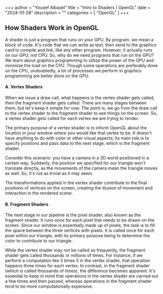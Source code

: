 +++
author = "Yousef Albasel"
title = "Intro to Shaders | OpenGL"
date = "2024-01-28"
description = ""
categories = [
    "OpenGL"
]
+++
## How Shaders Work in OpenGL

A shader is just a program that runs on your GPU. By program, we mean a block of code. It's code that we can write as text, then send to the graphics card to compile and link, like any other program. However, it actually runs on our GPU, not CPU. So, why do we need programs that run on the GPU? We learn about graphics programming to utilize the power of the GPU and minimize the load on the CPU. Though some operations are preferably done on the CPU, undoubtedly, a lot of processes we perform in graphics programming are better done on the GPU.


#### **A. Vertex Shaders**
When we issue a draw call, what happens is the vertex shader gets called, then the fragment shader gets called. There are many stages between them, but let's keep it simple for now. The point is, we go from the draw call to the vertex shader to the fragment shader to see things on the screen. So, a vertex shader gets called for each vertex we are trying to render.

The primary purpose of a vertex shader is to inform OpenGL about the location in your window where you would like that vertex to be. It doesn't have anything to do with color or other visual aspects; its main role is to specify positions and pass data to the next stage, which is the fragment shader.

Consider this scenario: you have a camera in a 3D world positioned in a certain way. Suddenly, the position we specified for our triangle won't translate directly, as the movements of the camera mean the triangle moves as well. So, it's not as trivial as it may seem.

 The transformations applied in the vertex shader contribute to the final positions of vertices on the screen, creating the illusion of movement and interaction in the rendered scene. 
 
 #### B. Fragment Shaders
 
The next stage in our pipeline is the pixel shader, also known as the fragment shader. It runs once for each pixel that needs to be drawn on the screen. Since our window is essentially made up of pixels, the task is to fill the space between the three vertices with pixels. It is called once for each pixel within our triangle, with its primary purpose being to determine the color to contribute to our triangle.

While the vertex shader may not be called as frequently, the fragment shader gets called thousands or millions of times. For instance, if we perform a computation like 5 times 5 in the vertex shader, that operation happens three times for each vertex. In contrast, in the fragment shader (which is called thousands of times), the difference becomes apparent. It's essential to keep in mind that operations in the vertex shader are carried out a few times and then passed, whereas operations in the fragment shader tend to be more computationally expensive.
